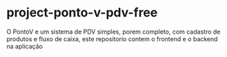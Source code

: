 # project-ponto-v-pdv-free
O PontoV e um sistema de PDV simples, porem completo, com cadastro de produtos e fluxo de caixa, este repositorio contem o frontend e o backend na aplicação
